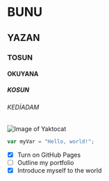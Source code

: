 # BUNU

## YAZAN

### TOSUN

#### OKUYANA

##### KOSUN

###### KEDİADAM
![Image of Yaktocat](https://octodex.github.com/images/yaktocat.png)

``` javascript
var myVar = "Hello, world!";
```

- [x] Turn on GitHub Pages
- [ ] Outline my portfolio
- [x] Introduce myself to the world
